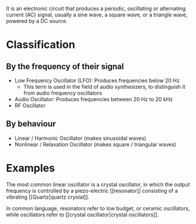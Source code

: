 It is an electronic circuit that produces a periodic, oscillating or alternating current (AC) signal, usually a sine wave, a square wave, or a triangle wave, powered by a DC source.
# Classification
## By the frequency of their signal
- Low Frequency Oscillator (LFO): Produces frequencies below 20 Hz
	- This term is used in the field of audio synthesizers, to distinguish it from audio frequency oscillators
- Audio Oscillator: Produces frequencies between 20 Hz to 20 kHz
- RF Oscillator

## By behaviour
- Linear / Harmonic Oscillator (makes sinusoidal waves)
- Nonlinear / Relaxation Oscillator (makes square / triangular waves)
# Examples
The most common linear oscillator is a crystal oscillator, in which the output frequency is controlled by a piezo-electric [[resonator]] consisting of a vibrating [[Quartz|quartz crystal]].

In common language, resonators refer to low budget, or ceramic oscillators, while oscillators refer to [[crystal oscillator|crystal oscillators]].
